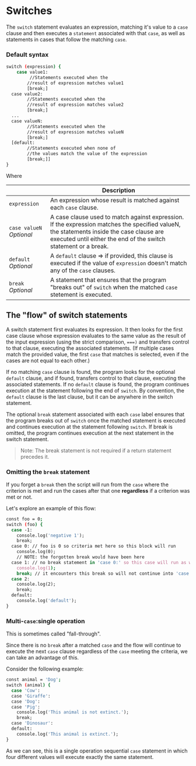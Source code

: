 # Switches

The `switch` statement evaluates an expression, matching it's value to a `case` clause and then executes a `statement` associated with that `case`, as well as statements in cases that follow the matching `case`.

### Default syntax

```sh
switch (expression) {
    case value1:
         //Statements executed when the
        //result of expression matches value1
        [break;]
  case value2:
        //Statements executed when the
        //result of expression matches value2
        [break;]
  ...
  case valueN:
        //Statements executed when the
        //result of expression matches valueN
        [break;]
  [default:
        //Statements executed when none of
        //the values match the value of the expression
        [break;]]
}
```

Where

|                          | Description                                                                                                                                                                                                 |
| ------------------------ | ----------------------------------------------------------------------------------------------------------------------------------------------------------------------------------------------------------- |
| `expression`             | An expression whose result is matched against each `case` clause.                                                                                                                                           |
| `case valueN` _Optional_ | A case clause used to match against expression. If the expression matches the specified valueN, the statements inside the case clause are executed until either the end of the switch statement or a break. |
| `default` _Optional_     | A `default` clause => if provided, this clause is executed if the value of `expression` doesn't match any of the `case` clauses.                                                                            |
| `break` _Optional_       | A statement that ensures that the program "breaks out" of `switch` when the matched `case` stetement is executed.                                                                                           |

## The "flow" of switch statements

A switch statement first evaluates its expression. It then looks for the first case clause whose expression evaluates to the same value as the result of the input expression (using the strict comparison, `===)` and transfers control to that clause, executing the associated statements. (If multiple cases match the provided value, the first `case` that matches is selected, even if the cases are not equal to each other.)

If no matching `case` clause is found, the program looks for the optional `default` clause, and if found, transfers control to that clause, executing the associated statements. If no `default` clause is found, the program continues execution at the statement following the end of `switch`. By convention, the `default` clause is the last clause, but it can be anywhere in the switch statement.

The optional `break` statement associated with each `case` label ensures that the program breaks out of `switch` once the matched statement is executed and continues execution at the statement following `switch`. If break is omitted, the program continues execution at the next statement in the switch statement.

> Note: The break statement is not required if a return statement precedes it.

### Omitting the `break` statement

If you forget a `break` then the script will run from the `case` where the criterion is met and run the cases after that one **regardless** if a criterion was met or not.

Let's explore an example of this flow:

```sh
const foo = 0;
switch (foo) {
  case -1:
    console.log('negative 1');
    break;
  case 0: // foo is 0 so criteria met here so this block will run
    console.log(0);
    // NOTE: the forgotten break would have been here
  case 1: // no break statement in 'case 0:' so this case will run as well
    console.log(1);
    break; // it encounters this break so will not continue into 'case 2:'
  case 2:
    console.log(2);
    break;
  default:
    console.log('default');
}
```

### Multi-`case`:single operation

This is sometimes called "fall-through".

Since there is no `break` after a matched `case` and the flow will continue to execute the next `case` clause regardless of the `case` meeting the criteria, we can take an advantage of this.

Consider the following example:

```sh
const animal = 'Dog';
switch (animal) {
  case 'Cow':
  case 'Giraffe':
  case 'Dog':
  case 'Pig':
    console.log('This animal is not extinct.');
    break;
  case 'Dinosaur':
  default:
    console.log('This animal is extinct.');
}
```

As we can see, this is a single operation sequential `case` statement in which four different values will execute exactly the same statement.
